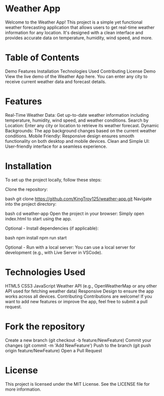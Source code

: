 # Weather App
Welcome to the Weather App! This project is a simple yet functional weather forecasting application that allows users to get real-time weather information for any location. It's designed with a clean interface and provides accurate data on temperature, humidity, wind speed, and more.

# Table of Contents
Demo 
Features
Installation
Technologies Used
Contributing
License
Demo
View the live demo of the Weather App here. You can enter any city to receive current weather data and forecast details.

# Features
Real-Time Weather Data: Get up-to-date weather information including temperature, humidity, wind speed, and weather conditions.
Search by Location: Enter any city or location to retrieve its weather forecast.
Dynamic Backgrounds: The app background changes based on the current weather conditions.
Mobile Friendly: Responsive design ensures smooth functionality on both desktop and mobile devices.
Clean and Simple UI: User-friendly interface for a seamless experience.
# Installation
To set up the project locally, follow these steps:

Clone the repository:

bash
git clone https://github.com/KingTroy125/weather-app.git
Navigate into the project directory:

bash
cd weather-app
Open the project in your browser: Simply open index.html to start using the app.

Optional - Install dependencies (if applicable):

bash
npm install
npm run start

Optional - Run with a local server: You can use a local server for development (e.g., with Live Server in VSCode).

# Technologies Used
HTML5
CSS3
JavaScript
Weather API (e.g., OpenWeatherMap or any other API used for fetching weather data)
Responsive Design to ensure the app works across all devices.
Contributing
Contributions are welcome! If you want to add new features or improve the app, feel free to submit a pull request.

# Fork the repository
Create a new branch (git checkout -b feature/NewFeature)
Commit your changes (git commit -m 'Add NewFeature')
Push to the branch (git push origin feature/NewFeature)
Open a Pull Request
# License
This project is licensed under the MIT License. See the LICENSE file for more information.
